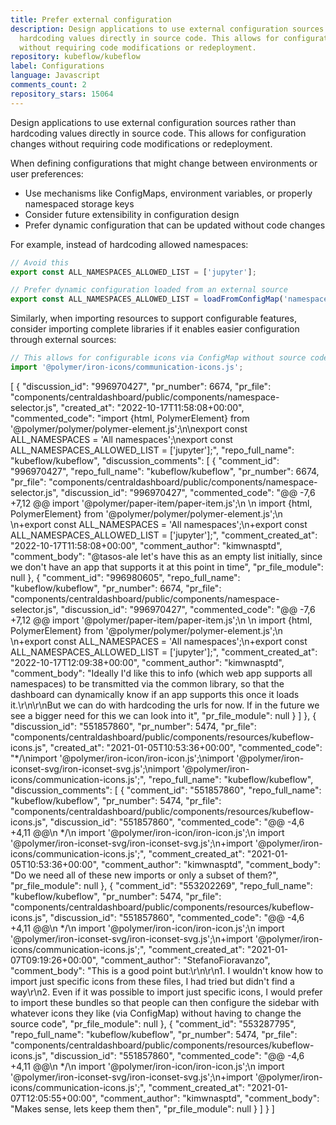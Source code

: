 ```yaml
---
title: Prefer external configuration
description: Design applications to use external configuration sources rather than
  hardcoding values directly in source code. This allows for configuration changes
  without requiring code modifications or redeployment.
repository: kubeflow/kubeflow
label: Configurations
language: Javascript
comments_count: 2
repository_stars: 15064
---
```


Design applications to use external configuration sources rather than hardcoding values directly in source code. This allows for configuration changes without requiring code modifications or redeployment.

When defining configurations that might change between environments or user preferences:
- Use mechanisms like ConfigMaps, environment variables, or properly namespaced storage keys
- Consider future extensibility in configuration design
- Prefer dynamic configuration that can be updated without code changes

For example, instead of hardcoding allowed namespaces:
```javascript
// Avoid this
export const ALL_NAMESPACES_ALLOWED_LIST = ['jupyter'];

// Prefer dynamic configuration loaded from an external source
export const ALL_NAMESPACES_ALLOWED_LIST = loadFromConfigMap('namespaces.allowed');
```

Similarly, when importing resources to support configurable features, consider importing complete libraries if it enables easier configuration through external sources:
```javascript
// This allows for configurable icons via ConfigMap without source code changes
import '@polymer/iron-icons/communication-icons.js';
```


[
  {
    "discussion_id": "996970427",
    "pr_number": 6674,
    "pr_file": "components/centraldashboard/public/components/namespace-selector.js",
    "created_at": "2022-10-17T11:58:08+00:00",
    "commented_code": "import {html, PolymerElement} from '@polymer/polymer/polymer-element.js';\n\nexport const ALL_NAMESPACES = 'All namespaces';\nexport const ALL_NAMESPACES_ALLOWED_LIST = ['jupyter'];",
    "repo_full_name": "kubeflow/kubeflow",
    "discussion_comments": [
      {
        "comment_id": "996970427",
        "repo_full_name": "kubeflow/kubeflow",
        "pr_number": 6674,
        "pr_file": "components/centraldashboard/public/components/namespace-selector.js",
        "discussion_id": "996970427",
        "commented_code": "@@ -7,6 +7,12 @@ import '@polymer/paper-item/paper-item.js';\n \n import {html, PolymerElement} from '@polymer/polymer/polymer-element.js';\n \n+export const ALL_NAMESPACES = 'All namespaces';\n+export const ALL_NAMESPACES_ALLOWED_LIST = ['jupyter'];",
        "comment_created_at": "2022-10-17T11:58:08+00:00",
        "comment_author": "kimwnasptd",
        "comment_body": "@tasos-ale let's have this as an empty list initially, since we don't have an app that supports it at this point in time",
        "pr_file_module": null
      },
      {
        "comment_id": "996980605",
        "repo_full_name": "kubeflow/kubeflow",
        "pr_number": 6674,
        "pr_file": "components/centraldashboard/public/components/namespace-selector.js",
        "discussion_id": "996970427",
        "commented_code": "@@ -7,6 +7,12 @@ import '@polymer/paper-item/paper-item.js';\n \n import {html, PolymerElement} from '@polymer/polymer/polymer-element.js';\n \n+export const ALL_NAMESPACES = 'All namespaces';\n+export const ALL_NAMESPACES_ALLOWED_LIST = ['jupyter'];",
        "comment_created_at": "2022-10-17T12:09:38+00:00",
        "comment_author": "kimwnasptd",
        "comment_body": "Ideally I'd like this to info (which web app supports all namespaces) to be transmitted via the common library, so that the dashboard can dynamically know if an app supports this once it loads it.\r\n\r\nBut we can do with hardcoding the urls for now. If in the future we see a bigger need for this we can look into it",
        "pr_file_module": null
      }
    ]
  },
  {
    "discussion_id": "551857860",
    "pr_number": 5474,
    "pr_file": "components/centraldashboard/public/components/resources/kubeflow-icons.js",
    "created_at": "2021-01-05T10:53:36+00:00",
    "commented_code": "*/\nimport '@polymer/iron-icon/iron-icon.js';\nimport '@polymer/iron-iconset-svg/iron-iconset-svg.js';\nimport '@polymer/iron-icons/communication-icons.js';",
    "repo_full_name": "kubeflow/kubeflow",
    "discussion_comments": [
      {
        "comment_id": "551857860",
        "repo_full_name": "kubeflow/kubeflow",
        "pr_number": 5474,
        "pr_file": "components/centraldashboard/public/components/resources/kubeflow-icons.js",
        "discussion_id": "551857860",
        "commented_code": "@@ -4,6 +4,11 @@\n */\n import '@polymer/iron-icon/iron-icon.js';\n import '@polymer/iron-iconset-svg/iron-iconset-svg.js';\n+import '@polymer/iron-icons/communication-icons.js';",
        "comment_created_at": "2021-01-05T10:53:36+00:00",
        "comment_author": "kimwnasptd",
        "comment_body": "Do we need all of these new imports or only a subset of them?",
        "pr_file_module": null
      },
      {
        "comment_id": "553202269",
        "repo_full_name": "kubeflow/kubeflow",
        "pr_number": 5474,
        "pr_file": "components/centraldashboard/public/components/resources/kubeflow-icons.js",
        "discussion_id": "551857860",
        "commented_code": "@@ -4,6 +4,11 @@\n */\n import '@polymer/iron-icon/iron-icon.js';\n import '@polymer/iron-iconset-svg/iron-iconset-svg.js';\n+import '@polymer/iron-icons/communication-icons.js';",
        "comment_created_at": "2021-01-07T09:19:26+00:00",
        "comment_author": "StefanoFioravanzo",
        "comment_body": "This is a good point but:\r\n\r\n1. I wouldn't know how to import just specific icons from these files, I had tried but didn't find a way\r\n2. Even if it was possible to import just specific icons, I would prefer to import these bundles so that people can then configure the sidebar with whatever icons they like (via ConfigMap) without having to change the source code",
        "pr_file_module": null
      },
      {
        "comment_id": "553287795",
        "repo_full_name": "kubeflow/kubeflow",
        "pr_number": 5474,
        "pr_file": "components/centraldashboard/public/components/resources/kubeflow-icons.js",
        "discussion_id": "551857860",
        "commented_code": "@@ -4,6 +4,11 @@\n */\n import '@polymer/iron-icon/iron-icon.js';\n import '@polymer/iron-iconset-svg/iron-iconset-svg.js';\n+import '@polymer/iron-icons/communication-icons.js';",
        "comment_created_at": "2021-01-07T12:05:55+00:00",
        "comment_author": "kimwnasptd",
        "comment_body": "Makes sense, lets keep them then",
        "pr_file_module": null
      }
    ]
  }
]
